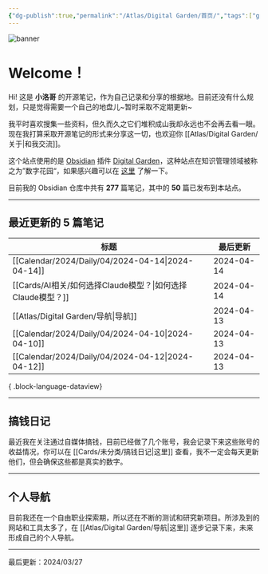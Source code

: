 ```yaml
---
{"dg-publish":true,"permalink":"/Atlas/Digital Garden/首页/","tags":["gardenEntry","gardenEntry"],"noteIcon":1,"created":"2024-03-26","updated":"2024-04-10"}
---
```


![banner](http://img.xlg.life/images/202404100413287.webp)
# Welcome！
Hi! 这是 **小洛哥** 的开源笔记，作为自己记录和分享的根据地。目前还没有什么规划，只是觉得需要一个自己的地盘儿~暂时采取不定期更新~

我平时喜欢搜集一些资料，但久而久之它们堆积成山我却永远也不会再去看一眼。现在我打算采取开源笔记的形式来分享这一切，也欢迎你 [[Atlas/Digital Garden/关于\|和我交流]]。

这个站点使用的是 [Obsidian](https://obsidian.md/) 插件 [Digital Garden](https://github.com/oleeskild/obsidian-digital-garden)，这种站点在知识管理领域被称之为”数字花园“，如果感兴趣可以在 [这里](https://blog.effie.co/%E5%A6%82%E4%BD%95%E5%BB%BA%E7%AB%8B%E6%95%B0%E5%AD%97%E8%8A%B1%E5%9B%AD%EF%BC%9F/) 了解一下。

<p><span>目前我的 Obsidian 仓库中共有 <strong>277</strong> 篇笔记，其中的 <strong>50</strong> 篇已发布到本站点。</span></p>

---
## 最近更新的 5 篇笔记

| 标题                                                   | 最后更新       |
| ---------------------------------------------------- | ---------- |
| [[Calendar/2024/Daily/04/2024-04-14\|2024-04-14]] | 2024-04-14 |
| [[Cards/AI相关/如何选择Claude模型？\|如何选择Claude模型？]]       | 2024-04-14 |
| [[Atlas/Digital Garden/导航\|导航]]                   | 2024-04-13 |
| [[Calendar/2024/Daily/04/2024-04-10\|2024-04-10]] | 2024-04-13 |
| [[Calendar/2024/Daily/04/2024-04-12\|2024-04-12]] | 2024-04-13 |

{ .block-language-dataview}

---
## 搞钱日记
最近我在关注通过自媒体搞钱，目前已经做了几个账号，我会记录下来这些账号的收益情况，你可以在 [[Cards/未分类/搞钱日记\|这里]] 查看，我不一定会每天更新他们，但会确保这些都是真实的数字。

---
## 个人导航
目前我还在一个自由职业探索期，所以还在不断的测试和研究新项目。所涉及到的网站和工具太多了，在 [[Atlas/Digital Garden/导航\|这里]] 逐步记录下来，未来形成自己的个人导航。

---

最后更新：2024/03/27